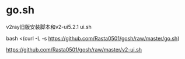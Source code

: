 # go.sh
v2ray旧版安装脚本和v2-ui5.2.1 ui.sh

bash <(curl -L -s https://github.com/Rasta0501/gosh/raw/master/go.sh)

https://github.com/Rasta0501/gosh/raw/master/v2-ui.sh
